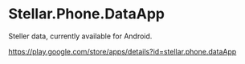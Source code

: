 # Stellar.Phone.DataApp

Steller data, currently available for Android. 

https://play.google.com/store/apps/details?id=stellar.phone.dataApp
